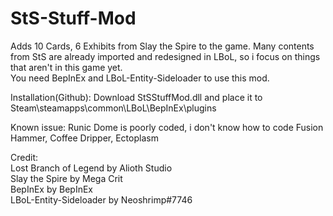 # StS-Stuff-Mod  
Adds 10 Cards, 6 Exhibits from Slay the Spire to the game. Many contents from StS are already imported and redesigned in LBoL, so i focus on things that aren't in this game yet.  
You need BepInEx and LBoL-Entity-Sideloader to use this mod.

Installation(Github): Download StSStuffMod.dll and place it to Steam\steamapps\common\LBoL\BepInEx\plugins

Known issue: Runic Dome is poorly coded, i don't know how to code Fusion Hammer, Coffee Dripper, Ectoplasm

Credit:  
Lost Branch of Legend by Alioth Studio  
Slay the Spire by Mega Crit  
BepInEx by BepInEx  
LBoL-Entity-Sideloader by Neoshrimp#7746

